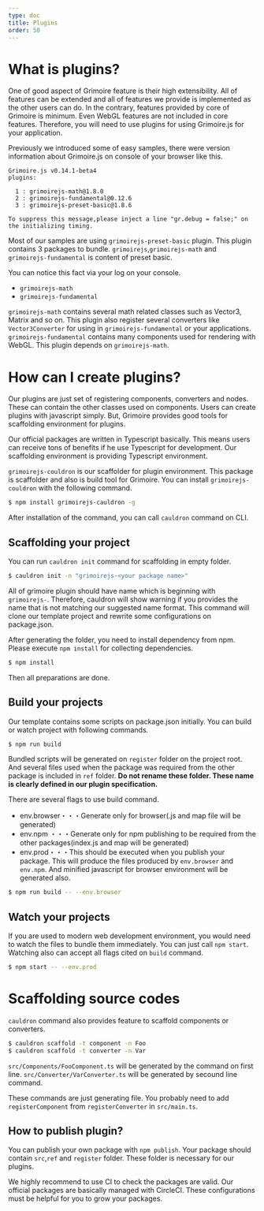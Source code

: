 ```yaml
---
type: doc
title: Plugins
order: 50
---
```


# What is plugins?

One of good aspect of Grimoire feature is their high extensibility.
All of features can be extended and all of features we provide is implemented as the other users can do.
In the contrary, features provided by core of Grimoire is minimum. Even WebGL features are not included in core features.
Therefore, you will need to use plugins for using Grimoire.js for your application.

Previously we introduced some of easy samples, there were version information about Grimoire.js on console of your browser like this.

```
Grimoire.js v0.14.1-beta4
plugins:

  1 : grimoirejs-math@1.8.0
  2 : grimoirejs-fundamental@0.12.6
  3 : grimoirejs-preset-basic@1.8.6

To suppress this message,please inject a line "gr.debug = false;" on the initializing timing.
```

Most of our samples are using `grimoirejs-preset-basic` plugin. This plugin contains 3 packages to bundle. `grimoirejs`,`grimoirejs-math` and `grimoirejs-fundamental` is content of preset basic.

You can notice this fact via your log on your console.

- `grimoirejs-math`
- `grimoirejs-fundamental`

`grimoirejs-math` contains several math related classes such as Vector3, Matrix and so on. This plugin also register several converters like `Vector3Converter` for using in `grimoirejs-fundamental` or your applications.
`grimoirejs-fundamental` contains many components used for rendering with WebGL. This plugin depends on `grimoirejs-math`.


# How can I create plugins?

Our plugins are just set of registering components, converters and nodes. These can contain the other classes used on components.
Users can create plugins with javascript simply. But, Grimoire provides good tools for scaffolding environment for plugins.

Our official packages are written in Typescript basically. This means users can receive tons of benefits if he use Typescript for development. Our scaffolding environment is providing Typescript environment.

`grimoirejs-couldron` is our scaffolder for plugin environment. This package is scaffolder and also is build tool for Grimoire.
You can install `grimoirejs-couldron` with the following command.

```sh
$ npm install grimoirejs-cauldron -g
```

After installation of the command, you can call `cauldron` command on CLI.

## Scaffolding your project

You can run `cauldron init` command for scaffolding in empty folder.

```sh
$ cauldron init -n "grimoirejs-<your package name>"
```

All of grimoire plugin should have name which is beginning with `grimoirejs-`. Therefore, cauldron will show warning if you provides the name that is not matching our suggested name format. This command will clone our template project and rewrite some configurations on package.json.

After generating the folder, you need to install dependency from npm. Please execute `npm install` for collecting dependencies.

```sh
$ npm install
```

Then all preparations are done.

## Build your projects

Our template contains some scripts on package.json initially. You can build or watch project with following commands.

```sh
$ npm run build
```

Bundled scripts will be generated on `register` folder on the project root. And several files used when the package was required from the other package is included in `ref` folder.
**Do not rename these folder. These name is clearly defined in our plugin specification.**

There are several flags to use build command.

* env.browser・・・Generate only for browser(<Plugin name>.js and map file will be generated)
* env.npm ・・・Generate only for npm publishing to be required from the other packages(index.js and map will be generated)
* env.prod・・・This should be executed when you publish your package. This will produce the files produced by `env.browser` and `env.npm`. And minified javascript for browser environment will be generated also.

```sh
$ npm run build -- --env.browser
```



## Watch your projects

If you are used to modern web development environment, you would need to watch the files to bundle them immediately.
You can just call `npm start`. Watching also can accept all flags cited on `build` command.

```sh
$ npm start -- --env.prod
```

# Scaffolding source codes

`cauldron` command also provides feature to scaffold components or converters.

```sh
$ cauldron scaffold -t component -n Foo
$ cauldron scaffold -t converter -n Var
```

`src/Components/FooComponent.ts` will be generated by the command on first line.
`src/Converter/VarConverter.ts` will be generated by secound line command.

These commands are just generating file. You probably need to add `registerComponent` from `registerConverter` in `src/main.ts`.


## How to publish plugin?

You can publish your own package with `npm publish`.
Your package should contain `src`,`ref` and `register` folder. These folder is necessary for our plugins.

We highly recommend to use CI to check the packages are valid. Our official packages are basically managed with CircleCI.
These configurations must be helpful for you to grow your packages.
